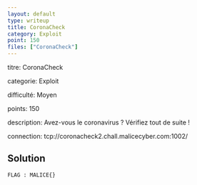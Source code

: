```yaml
---
layout: default
type: writeup
title: CoronaCheck
category: Exploit
point: 150
files: ["CoronaCheck"]
---
```


<!-- {% raw %} -->

<div class="info">
<p class="title">
	<span class="name">titre:</span>
	CoronaCheck
</p>
<p class="category">
	<span class="name">categorie:</span>
	Exploit
</p>
<p class="difficulty">
	<span class="name">difficulté:</span>
	Moyen
</p>
<p class="points">
	<span class="name">points:</span>
	150
</p>
<p class="description">
	<span class="name">description:</span>
	Avez-vous le coronavirus ? Vérifiez tout de suite !
</p> 
<p class="connection">
	<span class="name">connection:</span>
	tcp://coronacheck2.chall.malicecyber.com:1002/
</p> 
</div>

## Solution



<span class="flag">`FLAG : MALICE{}`</span>

<!-- {% endraw %} -->
